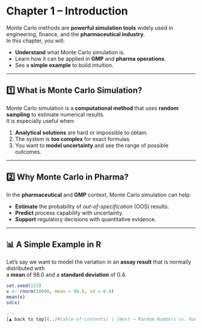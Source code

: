# Chapter 1 – Introduction

Monte Carlo methods are **powerful simulation tools** widely used in engineering, finance, and the **pharmaceutical industry**.  
In this chapter, you will:

- **Understand** what Monte Carlo simulation is.
- Learn how it can be applied in **GMP** and **pharma operations**.
- See a **simple example** to build intuition.

---

## 1️⃣ What is Monte Carlo Simulation?

Monte Carlo simulation is a **computational method** that uses **random sampling** to estimate numerical results.  
It is especially useful when:

1. **Analytical solutions** are hard or impossible to obtain.
2. The system is **too complex** for exact formulas.
3. You want to **model uncertainty** and see the range of possible outcomes.

---

## 2️⃣ Why Monte Carlo in Pharma?

In the **pharmaceutical** and **GMP** context, Monte Carlo simulation can help:

- **Estimate** the probability of *out-of-specification* (OOS) results.
- **Predict** process capability with uncertainty.
- **Support** regulatory decisions with quantitative evidence.

---

## 📊 A Simple Example in R

Let’s say we want to model the variation in an **assay result** that is normally distributed with  
a **mean** of 98.0 and a **standard deviation** of 0.4.

```r
set.seed(123)
x <- rnorm(10000, mean = 98.0, sd = 0.4)
mean(x)
sd(x)

---
[▲ back to top](../#table-of-contents) | [Next → Random Numbers vs. Random Variates](chapter02_random-variates.md)
